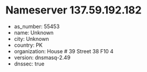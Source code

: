 # Nameserver 137.59.192.182

* as_number: 55453
* name: Unknown
* city: Unknown
* country: PK
* organization: House # 39 Street 38 F10 4
* version: dnsmasq-2.49
* dnssec: true
